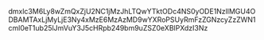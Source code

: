 dmxlc3M6Ly8wZmQxZjU2NC1jMzJhLTQwYTktODc4NS0yODE1NzllMGU4ODBAMTAxLjMyLjE3Ny4xMzE6MzAzMD9wYXRoPSUyRmFzZGNzcyZzZWN1cml0eT1ub25lJmVuY3J5cHRpb249bm9uZSZ0eXBlPXdzI3Nz
